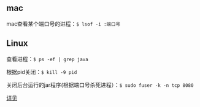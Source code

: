 ## mac

mac查看某个端口号的进程：`$ lsof -i :端口号`

## Linux

查看进程：`$ ps -ef | grep java`

根据pid关闭：`$ kill -9 pid`

关闭后台运行的jar程序(根据端口号杀死进程）：`$ sudo fuser -k -n tcp 8080`

[详见](https://blog.csdn.net/qq_41463655/article/details/89683139)

